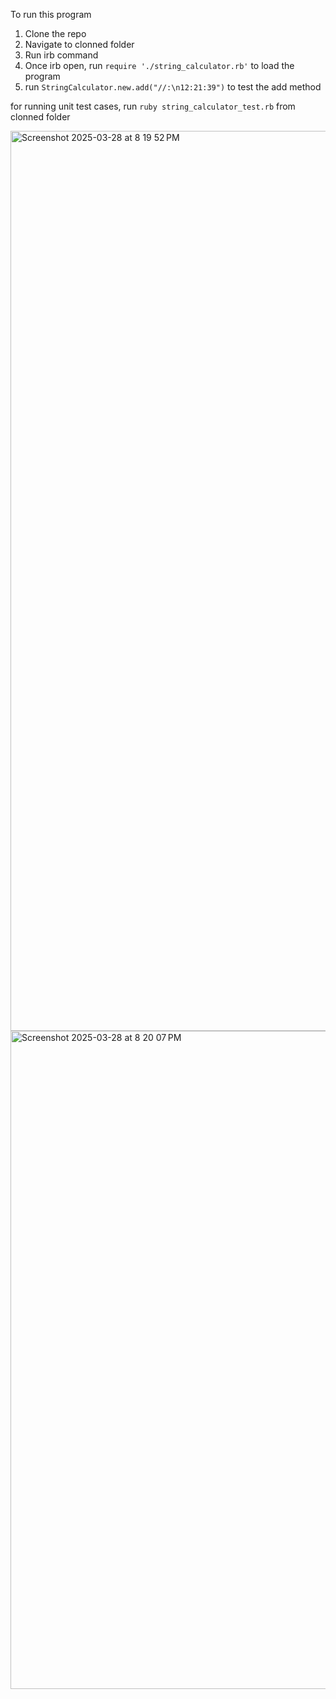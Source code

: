 To run this program

1. Clone the repo
2. Navigate to clonned folder
3. Run irb command
4. Once irb open, run `require './string_calculator.rb'` to load the program
5. run `StringCalculator.new.add("//:\n12:21:39")` to test the add method


for running unit test cases, run `ruby string_calculator_test.rb` from clonned folder

<img width="1440" alt="Screenshot 2025-03-28 at 8 19 52 PM" src="https://github.com/user-attachments/assets/869ef913-53fe-4709-95d1-3da573d58fa4" />

<img width="1053" alt="Screenshot 2025-03-28 at 8 20 07 PM" src="https://github.com/user-attachments/assets/d6d72b8e-2663-48dc-b24d-9eafd9246320" />
